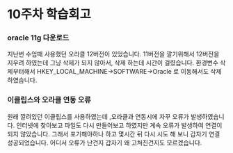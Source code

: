 # 10주차 학습회고

### oracle 11g 다운로드

지난번 수업때 사용했던 오라클 12버전이 있었습니다.
11버전을 깔기위해서 12버전을 지우려 하였는데
그냥 삭제가 되지 않아서, 삭제 하는데 시간이 걸렸습니다.
환경변수 삭제부터해서 HKEY_LOCAL_MACHINE->SOFTWARE->Oracle 로 이동해서도 삭제하였습니다.

### 이클립스와 오라클 연동 오류



원래 깔려있던 이클립스를 사용하였는데 ,오라클과 연동시에 자꾸 오류가 발생하였습니다.
인터넷에 찾아보고 파일도 다시 만들어보고 하였지만 계속 오류가 발생하여 연결이 되지 않았습니다. 
그래서 포기해야하나 하고 몇시간 뒤 다시 시도 해 보니 갑자기 연결 성공되었습니다. 어디서 오류가 난건지 갑자기 왜 고쳐진건지도 모르겠습니다.

